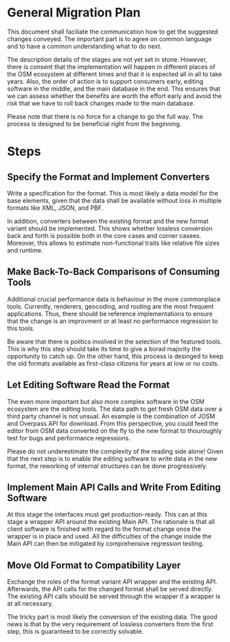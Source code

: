 # General Migration Plan

This document shall faciliate the communication how to get the suggested changes conveyed.
The important part is to agree on common language and to have a common understanding what to do next.

The description details of the stages are not yet set in stone.
However, there is consent
that the implementation will happen in different places of the OSM ecosystem at different times
and that it is expected all in all to take years.
Also, the order of action is
to support consumers early, editing software in the middle, and the main database in the end.
This ensures that we can assess
whether the benefits are worth the effort early
and avoid the risk that we have to roll back changes made to the main database.

Please note that there is no force for a change to go the full way.
The process is designed to be beneficial right from the beginning.

# Steps

## Specify the Format and Implement Converters

Write a specification for the format.
This is most likely a data model for the base elements,
given that the data shall be available without loss in multiple formats like XML, JSON, and PBF.

In addition, converters between the existing format and the new format variant should be implemented.
This shows whether lossless conversion back and forth is possible both in the core cases and corner casees.
Moreover, this allows to estimate non-functional traits like relative file sizes and runtime.

## Make Back-To-Back Comparisons of Consuming Tools

Additional crucial performance data is behaviour in the more commonplace tools.
Currently, renderers, geocoding, and routing are the most frequent applications.
Thus, there should be reference implementations to ensure
that the change is an improvment or at least no performance regression to this tools.

Be aware that there is politics involved in the selection of the featured tools.
This is why this step should take its time to give a borad majority the opportunity to catch up.
On the other hand, this process is desinged
to keep the old formats available as first-class citizens for years at low or no costs.

## Let Editing Software Read the Format

The even more important but also more complex software in the OSM ecosystem are the editing tools.
The data path to get fresh OSM data over a third party channel is not unsual.
An example is the combination of JOSM and Overpass API for download.
From this perspective, you could feed the editor from OSM data converted on the fly
to the new format to thouroughly test for bugs and performance regressions.

Please do not underestimate the complexity of the reading side alone!
Given that the next step is to enable the editing software to write data in the new format,
the reworking of internal structures can be done progressively.

## Implement Main API Calls and Write From Editing Software

At this stage the interfaces must get production-ready.
This can at this stage a wrapper API around the existing Main API.
The rationale is that all client software is finished with regard to the format change
once the wrapper is in place and used.
All the difficulties of the change inside the Main API can then be mitigated by comprehensive regression testing.

## Move Old Format to Compatibility Layer

Exchange the roles of the format variant API wrapper and the existing API.
Afterwards, the API calls for the changed format shall be served directly.
The existing API calls should be served through the wrapper if a wrapper is at all necessary.

The tricky part is most likely the conversion of the existing data.
The good news is that by the very requirement of lossless converters from the first step,
this is guaranteed to be correctly solvable.
